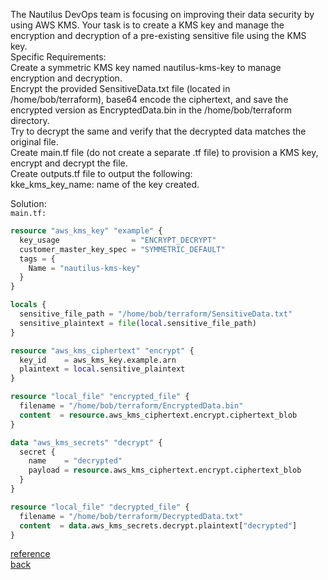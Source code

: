The Nautilus DevOps team is focusing on improving their data security by using AWS KMS. Your task is to create a KMS key and manage the encryption and decryption of a pre-existing sensitive file using the KMS key.  
Specific Requirements:  
    Create a symmetric KMS key named nautilus-kms-key to manage encryption and decryption.  
    Encrypt the provided SensitiveData.txt file (located in /home/bob/terraform), base64 encode the ciphertext, and save the encrypted version as EncryptedData.bin in the /home/bob/terraform directory.  
    Try to decrypt the same and verify that the decrypted data matches the original file.  
    Create main.tf file (do not create a separate .tf file) to provision a KMS key, encrypt and decrypt the file.  
    Create outputs.tf file to output the following:  
        kke_kms_key_name: name of the key created.  


Solution:  
`main.tf:`  
```terraform
resource "aws_kms_key" "example" {
  key_usage                = "ENCRYPT_DECRYPT"
  customer_master_key_spec = "SYMMETRIC_DEFAULT"
  tags = {
    Name = "nautilus-kms-key"
  }
}

locals {
  sensitive_file_path = "/home/bob/terraform/SensitiveData.txt"
  sensitive_plaintext = file(local.sensitive_file_path)
}

resource "aws_kms_ciphertext" "encrypt" {
  key_id    = aws_kms_key.example.arn
  plaintext = local.sensitive_plaintext
}

resource "local_file" "encrypted_file" {
  filename = "/home/bob/terraform/EncryptedData.bin"
  content  = resource.aws_kms_ciphertext.encrypt.ciphertext_blob
}

data "aws_kms_secrets" "decrypt" {
  secret {
    name    = "decrypted"
    payload = resource.aws_kms_ciphertext.encrypt.ciphertext_blob
  }
}

resource "local_file" "decrypted_file" {
  filename = "/home/bob/terraform/DecryptedData.txt"
  content  = data.aws_kms_secrets.decrypt.plaintext["decrypted"]
}
```
[reference](https://registry.terraform.io/providers/hashicorp/aws/latest/docs/resources/kms_ciphertext)  
[back](https://github.com/MederD/Kodekloud-Engineer-Tasks/tree/main)
